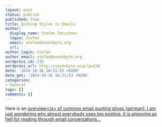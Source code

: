 ```yaml
---
layout: post
status: publish
published: true
title: Quoting Styles in Emails
author:
  display_name: Stefan Tatschner
  login: stefan
  email: stefan@sevenbyte.org
  url: ''
author_login: stefan
author_email: stefan@sevenbyte.org
wordpress_id: 236
wordpress_url: http://sevenbyte.org/?p=236
date: '2014-10-16 18:21:53 +0200'
date_gmt: '2014-10-16 16:21:53 +0200'
categories:
- General
tags: []
comments: []
---
```

<p>Here is an <a href="http:&#47;&#47;einklich.net&#47;usenet&#47;zitier.htm">overview<&#47;a> of common email quoting stlyes [german]. I am just wondering why almost everybody uses top posting. It is annoying as hell for reading through email conversations...</p>
